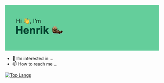 [![henrikbackman](/header.png)](https://github.com/henrikbackman/)

- 👀 I’m interested in ...
- 📫 How to reach me ...

<!---
henrikbackman/henrikbackman is a ✨ special ✨ repository because its `README.md` (this file) appears on your GitHub profile.
You can click the Preview link to take a look at your changes.
--->

[![Top Langs](https://github-readme-stats.vercel.app/api/top-langs/?username=henrikbackman&layout=compact)](https://github.com/henrikbackman/)
